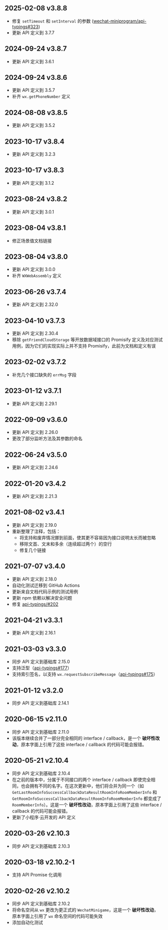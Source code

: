 ## 2025-02-08 v3.8.8
- 修复 `setTimeout` 和 `setInterval` 的参数 ([wechat-miniprogram/api-typings#323](https://github.com/wechat-miniprogram/api-typings/issues/323))
- 更新 API 定义到 3.7.7

## 2024-09-24 v3.8.7
- 更新 API 定义到 3.6.1

## 2024-09-24 v3.8.6
- 更新 API 定义到 3.5.7
- 补齐 `wx.getPhoneNumber` 定义

## 2024-08-08 v3.8.5
- 更新 API 定义到 3.5.2

## 2023-10-17 v3.8.4
- 更新 API 定义到 3.2.3

## 2023-10-17 v3.8.3
- 更新 API 定义到 3.1.2

## 2023-08-24 v3.8.2
- 更新 API 定义到 3.0.1

## 2023-08-04 v3.8.1
- 修正场景值文档链接

## 2023-08-04 v3.8.0
- 更新 API 定义到 3.0.0
- 补齐 `WXWebAssembly` 定义

## 2023-06-26 v3.7.4
- 更新 API 定义到 2.32.0

## 2023-04-10 v3.7.3
- 更新 API 定义到 2.30.4
- 移除 `getFriendCloudStorage` 等开放数据域接口的 Promisify 定义及对应测试用例，因为它们的实现实际上并不支持 Promisify，此前为文档和定义有误

## 2023-02-02 v3.7.2
- 补充几个接口缺失的 `errMsg` 字段

## 2023-01-12 v3.7.1
- 更新 API 定义到 2.29.1

## 2022-09-09 v3.6.0
- 更新 API 定义到 2.26.0
- 更改了部分监听方法及其参数的命名

## 2022-06-24 v3.5.0
- 更新 API 定义到 2.24.6

## 2022-01-20 v3.4.2
- 更新 API 定义到 2.21.3

## 2021-08-02 v3.4.1
- 更新 API 定义到 2.19.0
- 重新整理了注释，包括：
  - 将支持和废弃情况挪到前面，使其更不容易因为接口说明太长而被忽略
  - 移除文首、文末和多余（连续超过两个）的空行
  - 修复几个链接

## 2021-07-07 v3.4.0
- 更新 API 定义到 2.18.0
- 自动化测试迁移到 GitHub Actions
- 更新来自文档代码示例的测试用例
- 更新 npm 依赖以解决安全问题
- 修复 [api-typings/#202](https://github.com/wechat-miniprogram/api-typings/issues/202)

## 2021-04-21 v3.3.1
- 更新 API 定义到 2.16.1

## 2021-03-03 v3.3.0
- 同步 API 定义到基础库 2.15.0
- 支持泛型（[api-typings#177](https://github.com/wechat-miniprogram/api-typings/issues/177)）
- 支持索引签名，以支持 `wx.requestSubscribeMessage`（[api-typings#175](https://github.com/wechat-miniprogram/api-typings/issues/175)）

## 2021-01-12 v3.2.0
- 同步 API 定义到基础库 2.14.1

## 2020-06-15 v2.11.0
- 同步 API 定义到基础库 2.11.0
- 该版本继续合并了一部分完全相同的 interface / callback，是一个 **破坏性改动**，原本字面上引用了这些 interface / callback 的代码可能会报错。

## 2020-05-21 v2.10.4
- 同步 API 定义到基础库 2.10.4
- 在之前的版本中，分属于不同接口的两个 interface / callback 即使完全相同，也会拥有不同的名字。在这次更新中，他们将合并为同一个（如 `GetLastRoomInfoSuccessCallbackDataResultRoomInfoRoomMemberInfo` 和 `GetRoomInfoSuccessCallbackDataResultRoomInfoRoomMemberInfo` 都变成了 `RoomMemberInfo`）。这是一个 **破坏性改动**，原本字面上引用了这些 interface / callback 的代码可能会报错。
- 更新了小程序·云开发的 API 定义

## 2020-03-26 v2.10.3
- 同步 API 定义到基础库 2.10.3

## 2020-03-18 v2.10.2-1
- 支持 API Promise 化调用

## 2020-02-26 v2.10.2
- 同步 API 定义到基础库 2.10.2
- 将命名空间从 `wx` 更改为更正式的 `WechatMinigame`，这是一个 **破坏性改动**，原本字面上引用了 `wx` 命名空间的代码可能失效
- 添加自动化测试